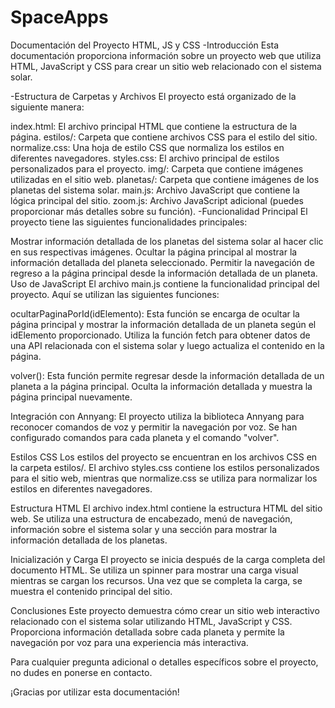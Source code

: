 # SpaceApps
Documentación del Proyecto HTML, JS y CSS
-Introducción
Esta documentación proporciona información sobre un proyecto web que utiliza HTML, JavaScript y CSS para crear un sitio web relacionado con el sistema solar.

-Estructura de Carpetas y Archivos
El proyecto está organizado de la siguiente manera:

index.html: El archivo principal HTML que contiene la estructura de la página.
estilos/: Carpeta que contiene archivos CSS para el estilo del sitio.
normalize.css: Una hoja de estilo CSS que normaliza los estilos en diferentes navegadores.
styles.css: El archivo principal de estilos personalizados para el proyecto.
img/: Carpeta que contiene imágenes utilizadas en el sitio web.
planetas/: Carpeta que contiene imágenes de los planetas del sistema solar.
main.js: Archivo JavaScript que contiene la lógica principal del sitio.
zoom.js: Archivo JavaScript adicional (puedes proporcionar más detalles sobre su función).
-Funcionalidad Principal
El proyecto tiene las siguientes funcionalidades principales:

Mostrar información detallada de los planetas del sistema solar al hacer clic en sus respectivas imágenes.
Ocultar la página principal al mostrar la información detallada del planeta seleccionado.
Permitir la navegación de regreso a la página principal desde la información detallada de un planeta.
Uso de JavaScript
El archivo main.js contiene la funcionalidad principal del proyecto. Aquí se utilizan las siguientes funciones:

ocultarPaginaPorId(idElemento): Esta función se encarga de ocultar la página principal y mostrar la información detallada de un planeta según el idElemento proporcionado. Utiliza la función fetch para obtener datos de una API relacionada con el sistema solar y luego actualiza el contenido en la página.

volver(): Esta función permite regresar desde la información detallada de un planeta a la página principal. Oculta la información detallada y muestra la página principal nuevamente.

Integración con Annyang: El proyecto utiliza la biblioteca Annyang para reconocer comandos de voz y permitir la navegación por voz. Se han configurado comandos para cada planeta y el comando "volver".

Estilos CSS
Los estilos del proyecto se encuentran en los archivos CSS en la carpeta estilos/. El archivo styles.css contiene los estilos personalizados para el sitio web, mientras que normalize.css se utiliza para normalizar los estilos en diferentes navegadores.

Estructura HTML
El archivo index.html contiene la estructura HTML del sitio web. Se utiliza una estructura de encabezado, menú de navegación, información sobre el sistema solar y una sección para mostrar la información detallada de los planetas.

Inicialización y Carga
El proyecto se inicia después de la carga completa del documento HTML. Se utiliza un spinner para mostrar una carga visual mientras se cargan los recursos. Una vez que se completa la carga, se muestra el contenido principal del sitio.

Conclusiones
Este proyecto demuestra cómo crear un sitio web interactivo relacionado con el sistema solar utilizando HTML, JavaScript y CSS. Proporciona información detallada sobre cada planeta y permite la navegación por voz para una experiencia más interactiva.

Para cualquier pregunta adicional o detalles específicos sobre el proyecto, no dudes en ponerse en contacto.

¡Gracias por utilizar esta documentación!